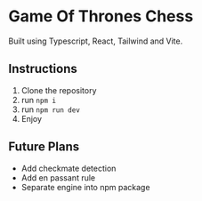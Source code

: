 # Game Of Thrones Chess

Built using Typescript, React, Tailwind and Vite.

## Instructions

1. Clone the repository
2. run ``npm i``
3. run ``npm run dev``
4. Enjoy

## Future Plans

- Add checkmate detection
- Add en passant rule
- Separate engine into npm package